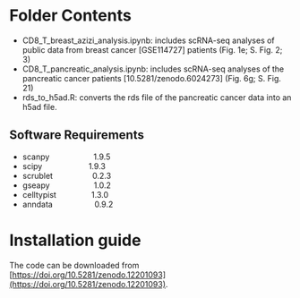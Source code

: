 
# Folder Contents
- CD8_T_breast_azizi_analysis.ipynb: includes scRNA-seq analyses of public data from breast cancer [GSE114727] patients (Fig. 1e; S. Fig. 2; 3)
- CD8_T_pancreatic_analysis.ipynb: includes scRNA-seq analyses of the pancreatic cancer patients [10.5281/zenodo.6024273] (Fig. 6g; S. Fig. 21)
- rds_to_h5ad.R: converts the rds file of the pancreatic cancer data into an h5ad file.
## Software Requirements
- scanpy                    1.9.5
- scipy                     1.9.3
- scrublet                  0.2.3
- gseapy                    1.0.2
- celltypist                1.3.0
- anndata                   0.9.2

# Installation guide
The code can be downloaded from [https://doi.org/10.5281/zenodo.12201093](https://doi.org/10.5281/zenodo.12201093).
